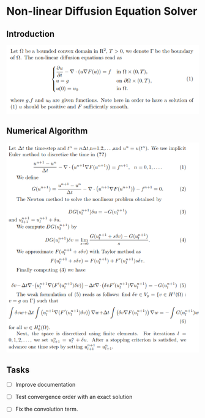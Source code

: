 
# Non-linear Diffusion Equation Solver

## Introduction
![Equation](equation1.png)

## Numerical Algorithm
![Equation](equation2.png)


## Tasks

- [ ] Improve documentation
- [ ] Test convergence order with an exact solution
- [ ] Fix the convolution term.

